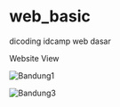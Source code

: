 # web_basic
dicoding idcamp web dasar

Website View

![Bandung1](https://user-images.githubusercontent.com/83525234/183255977-e079c14c-306c-4d62-9e3f-8ac527a66504.PNG)

![Bandung3](https://user-images.githubusercontent.com/83525234/183449554-48c31beb-c0b5-4206-b765-426e360f1cd0.PNG)
